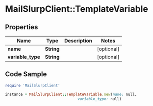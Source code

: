# MailSlurpClient::TemplateVariable

## Properties

Name | Type | Description | Notes
------------ | ------------- | ------------- | -------------
**name** | **String** |  | [optional] 
**variable_type** | **String** |  | [optional] 

## Code Sample

```ruby
require 'MailSlurpClient'

instance = MailSlurpClient::TemplateVariable.new(name: null,
                                 variable_type: null)
```


